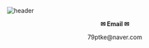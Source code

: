 ![header](https://capsule-render.vercel.app/api?type=waving&color=gradient&customColorList=0,2,2,5,30&height=300&section=header&text=Jung%20da%20hee%20&fontSize=90&fontColor=ffffff&animation=fadeIn&desc=GitHub%20Profile&fontAlignY=40&descSize=20&descAlign=72)

<p align="center"><b>✉ Email ✉</b></p>
<p align="center">79ptke@naver.com</p>
<!--
**79ptke/79ptke** is a ✨ _special_ ✨ repository because its `README.md` (this file) appears on your GitHub profile.

Here are some ideas to get you started:

- 🔭 I’m currently working on ...
- 🌱 I’m currently learning ...
- 👯 I’m looking to collaborate on ...
- 🤔 I’m looking for help with ...
- 💬 Ask me about ...
- 📫 How to reach me: ...
- 😄 Pronouns: ...
- ⚡ Fun fact: ...
-->
